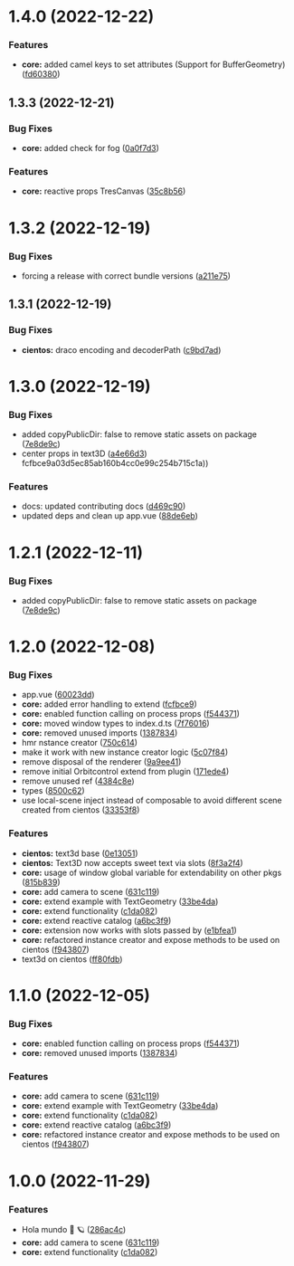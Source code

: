 # 1.4.0 (2022-12-22)

### Features

- **core:** added camel keys to set attributes (Support for BufferGeometry) ([fd60380](https://github.com/Tresjs/tres/commit/fd603802a017ee57274542621eb5a21142be9d4a))

## 1.3.3 (2022-12-21)

### Bug Fixes

- **core:** added check for fog ([0a0f7d3](https://github.com/Tresjs/tres/commit/0a0f7d39ace4e3705ec3d8f47ff51bda511ca3e3))

### Features

- **core:** reactive props TresCanvas ([35c8b56](https://github.com/Tresjs/tres/commit/35c8b561c1759cdf584e0e11952f0743e04e5caf))

# 1.3.2 (2022-12-19)

### Bug Fixes

- forcing a release with correct bundle versions ([a211e75](https://github.com/Tresjs/tres/commit/a211e758e16bab34d9afaad8496585e1c5b7de3e))

## 1.3.1 (2022-12-19)

### Bug Fixes

- **cientos:** draco encoding and decoderPath ([c9bd7ad](https://github.com/Tresjs/tres/commit/c9bd7ad6ef3ba86855c887886a9032fe0a324dd2))

# 1.3.0 (2022-12-19)

### Bug Fixes

- added copyPublicDir: false to remove static assets on package ([7e8de9c](https://github.com/Tresjs/tres/commit/7e8de9c4b4e63107b79a81a8686ad97256a29017))
- center props in text3D ([a4e66d3](https://github.com/Tresjs/tres/commit/a4e66d30a015a62ad346e1186f30ea239f7a7bdd))
  fcfbce9a03d5ec85ab160b4cc0e99c254b715c1a))

### Features

- docs: updated contributing docs ([d469c90](https://github.com/Tresjs/tres/commit/d469c9004ea7e6702635832e9d5addeba6b6f42d))
- updated deps and clean up app.vue ([88de6eb](https://github.com/Tresjs/tres/commit/88de6eb756967e7f9981bece6bb7105dd9d893d5))

# 1.2.1 (2022-12-11)

### Bug Fixes

- added copyPublicDir: false to remove static assets on package ([7e8de9c](https://github.com/Tresjs/tres/commit/7e8de9c4b4e63107b79a81a8686ad97256a29017))

# 1.2.0 (2022-12-08)

### Bug Fixes

- app.vue ([60023dd](https://github.com/Tresjs/tres/commit/60023dd5ad3fbbc5c139648fcf7b72a08149d340))
- **core:** added error handling to extend ([fcfbce9](https://github.com/Tresjs/tres/commit/fcfbce9a03d5ec85ab160b4cc0e99c254b715c1a))
- **core:** enabled function calling on process props ([f544371](https://github.com/Tresjs/tres/commit/f5443713cd34ad284bb01d4bb4ea1d23bb3e43d2))
- **core:** moved window types to index.d.ts ([7f76016](https://github.com/Tresjs/tres/commit/7f7601643f2ebda706fdbbc799250bc7e1f595a5))
- **core:** removed unused imports ([1387834](https://github.com/Tresjs/tres/commit/1387834ed30d5a98e32e8d6a7f166df2b4b2482f))
- hmr nstance creator ([750c614](https://github.com/Tresjs/tres/commit/750c614cfb828e3033929ef173aa5cbc7158a9d4))
- make it work with new instance creator logic ([5c07f84](https://github.com/Tresjs/tres/commit/5c07f84e34b44a4d625b9c4e98acfe4274453a6d))
- remove disposal of the renderer ([9a9ee41](https://github.com/Tresjs/tres/commit/9a9ee41d2c6d716be994baa63e59cbfd6d1bf61a))
- remove initial Orbitcontrol extend from plugin ([171ede4](https://github.com/Tresjs/tres/commit/171ede4ff61bbc6b9edd5f0e83859e956ab0e30b))
- remove unused ref ([4384c8e](https://github.com/Tresjs/tres/commit/4384c8e823bab68a5026eece58ae0f8033ef6834))
- types ([8500c62](https://github.com/Tresjs/tres/commit/8500c6238927d6f6dbce71da2a4f5e1432a1c953))
- use local-scene inject instead of composable to avoid different scene created from cientos ([33353f8](https://github.com/Tresjs/tres/commit/33353f875162a7540d8eb0cb6a7d14ca02ca614b))

### Features

- **cientos:** text3d base ([0e13051](https://github.com/Tresjs/tres/commit/0e130514b0975d6eadd41a8a999998128b92a189))
- **cientos:** Text3D now accepts sweet text via slots ([8f3a2f4](https://github.com/Tresjs/tres/commit/8f3a2f4787c3e2dff8d71e0588c60794abdd75a7))
- **core:** usage of window global variable for extendability on other pkgs ([815b839](https://github.com/Tresjs/tres/commit/815b839e24f672df3a586e9c39232327716e244a))
- **core:** add camera to scene ([631c119](https://github.com/Tresjs/tres/commit/631c119bb808f6e2eb6a37c3d9c91adb01eb991b))
- **core:** extend example with TextGeometry ([33be4da](https://github.com/Tresjs/tres/commit/33be4da77aac6c6323ce247b057e03788e82c71e))
- **core:** extend functionality ([c1da082](https://github.com/Tresjs/tres/commit/c1da08279e0254e8253f98753f4a7b16391587c8))
- **core:** extend reactive catalog ([a6bc3f9](https://github.com/Tresjs/tres/commit/a6bc3f9e6edc1c4d7a3d562e146dd887038e7b2e))
- **core:** extension now works with slots passed by ([e1bfea1](https://github.com/Tresjs/tres/commit/e1bfea1a0901eb61a88b23fb0423f207877045f1))
- **core:** refactored instance creator and expose methods to be used on cientos ([f943807](https://github.com/Tresjs/tres/commit/f9438070b446d5bf318a1d734c4f3cbb4933f43e))
- text3d on cientos ([ff80fdb](https://github.com/Tresjs/tres/commit/ff80fdb6cb0655d87ae9b24cc8904b96792baa00))

# 1.1.0 (2022-12-05)

### Bug Fixes

- **core:** enabled function calling on process props ([f544371](https://github.com/Tresjs/tres/commit/f5443713cd34ad284bb01d4bb4ea1d23bb3e43d2))
- **core:** removed unused imports ([1387834](https://github.com/Tresjs/tres/commit/1387834ed30d5a98e32e8d6a7f166df2b4b2482f))

### Features

- **core:** add camera to scene ([631c119](https://github.com/Tresjs/tres/commit/631c119bb808f6e2eb6a37c3d9c91adb01eb991b))
- **core:** extend example with TextGeometry ([33be4da](https://github.com/Tresjs/tres/commit/33be4da77aac6c6323ce247b057e03788e82c71e))
- **core:** extend functionality ([c1da082](https://github.com/Tresjs/tres/commit/c1da08279e0254e8253f98753f4a7b16391587c8))
- **core:** extend reactive catalog ([a6bc3f9](https://github.com/Tresjs/tres/commit/a6bc3f9e6edc1c4d7a3d562e146dd887038e7b2e))
- **core:** refactored instance creator and expose methods to be used on cientos ([f943807](https://github.com/Tresjs/tres/commit/f9438070b446d5bf318a1d734c4f3cbb4933f43e))

# 1.0.0 (2022-11-29)

### Features

- Hola mundo 🍩 🪐 ([286ac4c](https://github.com/Tresjs/tres/commit/286ac4ccead649f34636f27167daa035821256c9))
- **core:** add camera to scene ([631c119](https://github.com/Tresjs/tres/commit/631c119bb808f6e2eb6a37c3d9c91adb01eb991b))
- **core:** extend functionality ([c1da082](https://github.com/Tresjs/tres/commit/c1da08279e0254e8253f98753f4a7b16391587c8))

